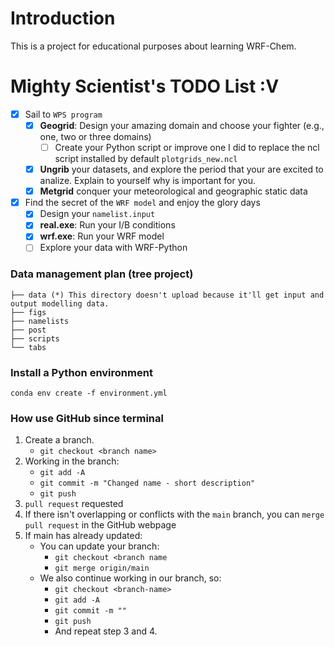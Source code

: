 # Introduction
This is a project for educational purposes about learning WRF-Chem.

# Mighty Scientist's TODO List :V
- [x] Sail to `WPS program`
  - [x] **Geogrid**: Design your amazing domain and choose your fighter (e.g., one, two or three domains)
    - [ ] Create your Python script or improve one I did to replace the ncl script installed by default `plotgrids_new.ncl`
  - [x] **Ungrib** your datasets, and explore the period that your are excited to analize. Explain to yourself why is important for you.
  - [x] **Metgrid** conquer your meteorological and geographic static data
- [x] Find the secret of the `WRF model` and enjoy the glory days
  - [x] Design your `namelist.input`
  - [x] **real.exe**: Run your I/B conditions
  - [x] **wrf.exe**: Run your WRF model
  - [ ] Explore your data with WRF-Python

### Data management plan (tree project)

```
├── data (*) This directory doesn't upload because it'll get input and output modelling data.
├── figs
├── namelists
├── post
├── scripts
└── tabs
```
### Install a Python environment

```
conda env create -f environment.yml
```

### How use GitHub since terminal
  1. Create a branch.  
     - `git checkout <branch name>`
  2. Working in the branch:
     - `git add -A`
     - `git commit -m "Changed name - short description"`
     - `git push`
  3. `pull request` requested
  4. If there isn't overlapping or conflicts with the `main` branch, you can `merge pull request` in the GitHub webpage
  5. If main has already updated:
     - You can update your branch:
        - `git checkout <branch name`
        - `git merge origin/main`
     - We also continue working in our branch, so:
        - `git checkout <branch-name>`
        - `git add -A`
        - `git commit -m ""`
        - `git push`
        - And repeat step 3 and 4.
